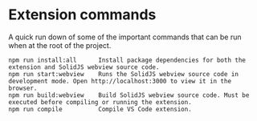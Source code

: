# Extension commands

A quick run down of some of the important commands that can be run when at the root of the project.

```
npm run install:all      Install package dependencies for both the extension and SolidJS webview source code.
npm run start:webview    Runs the SolidJS webview source code in development mode. Open http://localhost:3000 to view it in the browser.
npm run build:webview    Build SolidJS webview source code. Must be executed before compiling or running the extension.
npm run compile          Compile VS Code extension.
```
